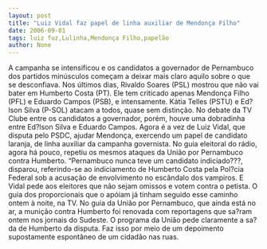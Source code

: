 ```yaml
---
layout: post
title: "Luiz Vidal faz papel de linha auxiliar de Mendonça Filho"
date: 2006-09-01
tags: luiz fuz,Lulinha,Mendonça Filho,papelão
author: None
---
```

A campanha se intensificou e os candidatos a governador de Pernambuco dos partidos minúsculos começam a deixar mais claro aquilo sobre o que se desconfiava.
Nos últimos dias, Rivaldo Soares (PSL) mostrou que não vai bater em Humberto Costa (PT). Ele tem criticado apenas Mendonça Filho (PFL) e Eduardo Campos (PSB), e intensamente.
Kátia Telles (PSTU) e Ed?lson Silva (P-SOL) atacam a todos, quase sem distinção. No debate da TV Clube entre os candidatos a governador, porém, houve uma dobradinha entre Ed?lson Silva e Eduardo Campos.
Agora é a vez de Luiz Vidal, que disputa pelo PSDC,&nbsp;ajudar Mendonça, exercendo um papel de candidato laranja, de linha auxiliar da campanha governista. 
No guia eleitoral do rádio, agora há pouco, repetiu os mesmos ataques da União por Pernambuco contra Humberto.
“Pernambuco nunca teve um candidato indiciado???, disparou, referindo-se ao indiciamento de Humberto Costa pela Pol?cia Federal sob a acusação de envolvimento no escândalo dos vampiros.
E Vidal pede aos eleitores que não sejam omissos e votem contra o petista.
O guia dos proporcionais que o apóiam já tinham seguido esse caminho ontem à noite, na TV.
No guia da União por Pernambuco, que ainda está no ar, a munição contra Humberto foi renovada com reportagens que sa?ram ontem nos jornais do Sudeste.
O programa da União pede claramente a sa?da de Humberto da disputa. Faz isso por meio de um depoimento supostamente espontâneo de um cidadão nas ruas. 